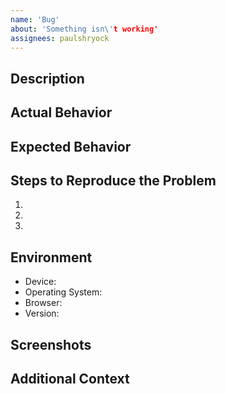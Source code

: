 ```yaml
---
name: 'Bug'
about: 'Something isn\'t working'
assignees: paulshryock
---
```


## Description

## Actual Behavior

## Expected Behavior

## Steps to Reproduce the Problem

1.
1.
1.

## Environment

- Device: 
- Operating System: 
- Browser: 
- Version: 

## Screenshots

## Additional Context